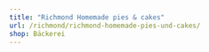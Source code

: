 ```yaml
---
title: "Richmond Homemade pies & cakes"
url: /richmond/richmond-homemade-pies-und-cakes/
shop: Bäckerei
---
```

